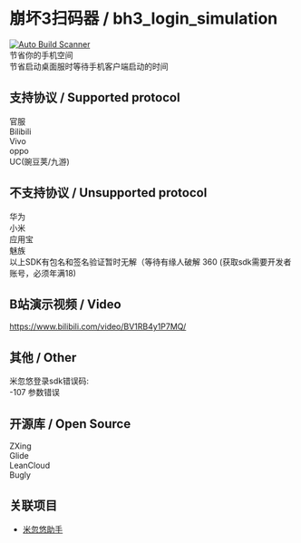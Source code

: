# 崩坏3扫码器 / bh3_login_simulation

[![Auto Build Scanner](https://github.com/Haocen2004/bh3_login_simulation/actions/workflows/auto_build.yml/badge.svg?branch=dev)](https://github.com/Haocen2004/bh3_login_simulation/actions/workflows/auto_build.yml)  
节省你的手机空间  
节省启动桌面服时等待手机客户端启动的时间  
  

## 支持协议 / Supported protocol

官服   
Bilibili  
Vivo  
oppo  
UC(豌豆荚/九游)    
  
## 不支持协议 / Unsupported protocol
华为  
小米  
应用宝  
魅族  
以上SDK有包名和签名验证暂时无解（等待有缘人破解
360 (获取sdk需要开发者账号，必须年满18)  


## B站演示视频 / Video

https://www.bilibili.com/video/BV1RB4y1P7MQ/

## 其他 / Other
米忽悠登录sdk错误码:  
-107 参数错误

## 开源库 / Open Source
ZXing  
Glide  
LeanCloud  
Bugly  

## 关联项目
- [米忽悠助手](https://github.com/Haocen2004/mihoyo-helper)

